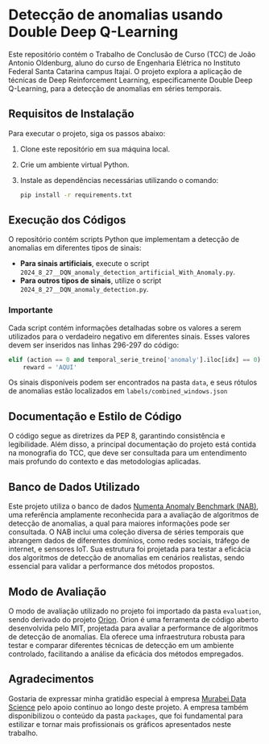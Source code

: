 # Detecção de anomalias usando Double Deep Q-Learning

Este repositório contém o Trabalho de Conclusão de Curso (TCC) de João Antonio Oldenburg, aluno do curso de Engenharia Elétrica no Instituto Federal Santa Catarina campus Itajaí. O projeto explora a aplicação de técnicas de Deep Reinforcement Learning, especificamente Double Deep Q-Learning, para a detecção de anomalias em séries temporais.

## Requisitos de Instalação

Para executar o projeto, siga os passos abaixo:

1. Clone este repositório em sua máquina local.
2. Crie um ambiente virtual Python.
3. Instale as dependências necessárias utilizando o comando:

   ```bash
   pip install -r requirements.txt

## Execução dos Códigos

O repositório contém scripts Python que implementam a detecção de anomalias em diferentes tipos de sinais:

- **Para sinais artificiais**, execute o script `2024_8_27__DQN_anomaly_detection_artificial_With_Anomaly.py`.
- **Para outros tipos de sinais**, utilize o script `2024_8_27__DQN_anomaly_detection.py`.

### Importante

Cada script contém informações detalhadas sobre os valores a serem utilizados para o verdadeiro negativo em diferentes sinais. Esses valores devem ser inseridos nas linhas 296-297 do código:

```python
elif (action == 0 and temporal_serie_treino['anomaly'].iloc[idx] == 0):
    reward = 'AQUI'
```

Os sinais disponíveis podem ser encontrados na pasta `data`, e seus rótulos de anomalias estão localizados em `labels/combined_windows.json`

## Documentação e Estilo de Código

O código segue as diretrizes da PEP 8, garantindo consistência e legibilidade. Além disso, a principal documentação do projeto está contida na monografia do TCC, que deve ser consultada para um entendimento mais profundo do contexto e das metodologias aplicadas.

## Banco de Dados Utilizado

Este projeto utiliza o banco de dados [Numenta Anomaly Benchmark (NAB)](https://github.com/numenta/NAB), uma referência amplamente reconhecida para a avaliação de algoritmos de detecção de anomalias, a qual para maiores informações pode ser consultada. O NAB inclui uma coleção diversa de séries temporais que abrangem dados de diferentes domínios, como redes sociais, tráfego de internet, e sensores IoT. Sua estrutura foi projetada para testar a eficácia dos algoritmos de detecção de anomalias em cenários realistas, sendo essencial para validar a performance dos métodos propostos. 

## Modo de Avaliação

O modo de avaliação utilizado no projeto foi importado da pasta `evaluation`, sendo derivado do projeto [Orion](https://github.com/sintel-dev/Orion). Orion é uma ferramenta de código aberto desenvolvida pelo MIT, projetada para avaliar a performance de algoritmos de detecção de anomalias. Ela oferece uma infraestrutura robusta para testar e comparar diferentes técnicas de detecção em um ambiente controlado, facilitando a análise da eficácia dos métodos empregados.

## Agradecimentos

Gostaria de expressar minha gratidão especial à empresa [Murabei Data Science](https://www.murabei.com/) pelo apoio contínuo ao longo deste projeto. A empresa também disponibilizou o conteúdo da pasta `packages`, que foi fundamental para estilizar e tornar mais profissionais os gráficos apresentados neste trabalho.
